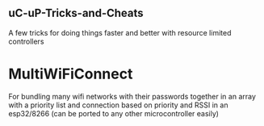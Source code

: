 ## uC-uP-Tricks-and-Cheats
A few tricks for doing things faster and better with resource limited controllers 


# MultiWiFiConnect 
For bundling many wifi networks with their passwords together in an array with a priority list and connection based on priority and RSSI in an esp32/8266 (can be ported to any other microcontroller easily) 